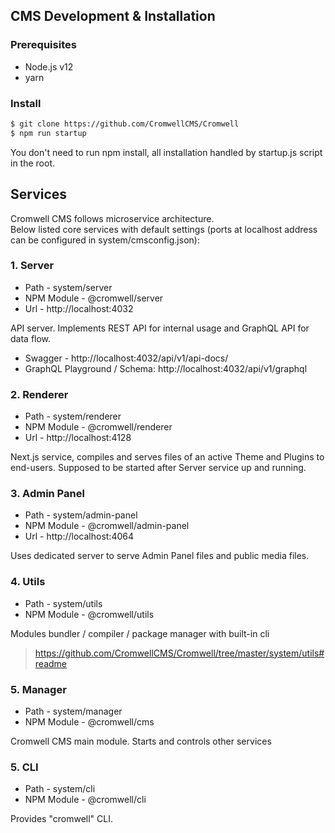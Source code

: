 ## CMS Development & Installation

### Prerequisites
- Node.js v12
- yarn

### Install

```sh
$ git clone https://github.com/CromwellCMS/Cromwell
$ npm run startup
``` 
You don't need to run npm install, all installation handled by startup.js script in the root.

## Services

Cromwell CMS follows microservice architecture.  
Below listed core services with default settings (ports at localhost address can be configured in system/cmsconfig.json):

### 1. Server
- Path - system/server
- NPM Module - @cromwell/server
- Url - http://localhost:4032

API server. Implements REST API for internal usage and GraphQL API for data flow.

- Swagger - http://localhost:4032/api/v1/api-docs/
- GraphQL Playground / Schema: http://localhost:4032/api/v1/graphql

### 2. Renderer 
- Path - system/renderer
- NPM Module - @cromwell/renderer
- Url - http://localhost:4128

Next.js service, compiles and serves files of an active Theme and Plugins to end-users.
Supposed to be started after Server service up and running.

### 3. Admin Panel
- Path - system/admin-panel
- NPM Module - @cromwell/admin-panel
- Url - http://localhost:4064

Uses dedicated server to serve Admin Panel files and public media files. 

### 4. Utils
- Path - system/utils
- NPM Module - @cromwell/utils

Modules bundler / compiler / package manager with built-in cli
> https://github.com/CromwellCMS/Cromwell/tree/master/system/utils#readme

### 5. Manager
- Path - system/manager
- NPM Module - @cromwell/cms

Cromwell CMS main module. Starts and controls other services


### 5. CLI
- Path - system/cli
- NPM Module - @cromwell/cli

Provides "cromwell" CLI.